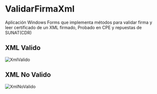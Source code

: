 # ValidarFirmaXml
Aplicación Windows Forms que implementa métodos para validar firma y leer certificado de un XML firmado, Probado en CPE y repuestas de SUNAT(CDR)

## XML Valido

![XmlValido](https://github.com/LarrySoza/ValidarFirmaXml/assets/67723048/60802b73-9624-49ef-b302-ce80bcf8e493)

## XML No Valido

![XmlNoValido](https://github.com/LarrySoza/ValidarFirmaXml/assets/67723048/dfd1e3aa-4401-4622-8025-5aff939e9ebd)

